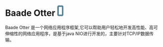 # Baade Otter ![image](https://github.com/baade-org/otter/blob/master/logo.png)
Baade Otter 是一个网络应用程序框架,它可以帮助用户轻松地开发高性能、高可伸缩性的网络应用程序，是基于java NIO进行开发的，主要针对TCP/IP数据传输。
